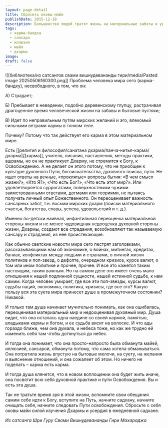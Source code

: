 ```yaml
---
layout: page-detail
title: Сбросить оковы майи
publishDate: 2015-12-18
description: Большинство людей тратят жизнь на материальные заботы и удовольствия, забывая о духовном пути и смысле бытия. Истинное страдание возникает из-за переоценки мирских ценностей и недооценки духовной стороны жизни. Только осознав ошибочность такого подхода, душа начинает стремиться к освобождению и духовной практике.
tags:
  - карма-бандха
  - сансара
  - иллюзия
  - майя
  - дхарма
image: 
draft: false
---
```

![[библиотека/из сатсангов свами вишнудевананды гири/media/Pasted image 20250506160300.png]]
Проблема человека мира сего (карма-бандху), несвободного, в том, что он:

А) Страдает;

Б) Пребывает в неведении, подобно деревенскому глупцу, растрачивая драгоценное время человеческой жизни на забавы и бытовые пустяки;

В) Идет по неправильным путям мирских желаний и эго, влекомый сильными ветрами кармы в тонком теле.

Почему? Потому что так действует его карма в этом материальном мире.

Есть [[религия и философия/санатана дхарма/панча-нитья-карма/дхарма|Дхарма]], учителя, писания, наставления, методы практики, ашрамы, но он не практикует Дхарму, не стремится к Богу, к Освобождению. А не делает он этого потому, что не приобщен к культуре духовного Пути, богоискательства, духовного поиска, пути. Не ищет ответы на вечные, «проклятые» вопросы бытия: «В чем смысл жизни?», «Кто Я?», «Что есть Бог?», «Что есть этот мир?». Или удовлетворяется суррогатами, поверхностными чужими заимствованными ответами, догмами или теориями, не пытаясь получать личный опыт Божественного. Он переоценивает важность сансарных забот, т.н. восьми мирских дхарм (поиски материального счастья, богатства, славы, успеха, удовольствий и т. д.).

Именно по-детски наивная, инфантильная переоценка материальной стороны жизни и не менее чудовищная недооценка духовной стороны жизни, Дхармы, создают все страдания, возобновляют так называемую сансару и страдания, из нее проистекающие.

Как обычно светские новости мира сего пестрят заголовками, рассказывающими нам об экономике, о войнах, митингах, кредитах, банках, конфликтах между людьми и странами, о личной жизни политиков и поп-звезд, о дефолте, очередном кризисе, курсе валют, о том или ином политике и прочее, прочее. И все это кажется таким настоящим, таким важным. Но на самом деле это имеет очень мало отношения к нашей подлинной сущности, нашей истинной судьбе, к нам самим. Когда человек умирает, где все эти поп-звезды, курсы валют, судьбы наций, экономика, политика, кризисы, где все это? Какую пользу вся эта суета мира принесет душе в промежуточном состоянии? Никакой.

И только там душа начинает мучительно понимать, как она ошибалась, переоценивая материальный мир и недооценивая духовный мир. Душа видит, что она осталась одна наедине со своей кармой, памятью, владыками кармы и богом, и ее судьба висит на волоске. И что ады гораздо ближе, чем она думала, и небеса тоже, но как же трудно ей изменить себя там чтобы дотянуться до небес.

И тогда она понимает, что она просто-напросто была обманута майей, иллюзией, сансарой, обманута потому, что сама хотела обманываться. Она потратила жизнь впустую на бытовые мелочи, на суету, на желания и выяснение отношений, и она сожалеет об этом. Но ничего не поделать – карма есть карма.

И тогда душа клянется, что в новом воплощении она будет жить иначе, она посвятит всю себя духовной практике и пути Освобождения. Вы и есть эта душа.

Так не тратьте время зря в этой жизни, вспомните свои обещания самим себе идти к Богу, вступите на Путь, начните садхану, начните очищать себя, начните следовать Пути освобождения. Сбросьте с себя оковы майи силой изучения Дхармы и усердия в ежедневной садхане. 

*Из сатсанга Шри Гуру Свами Вишнудевананды Гири Махараджа*

